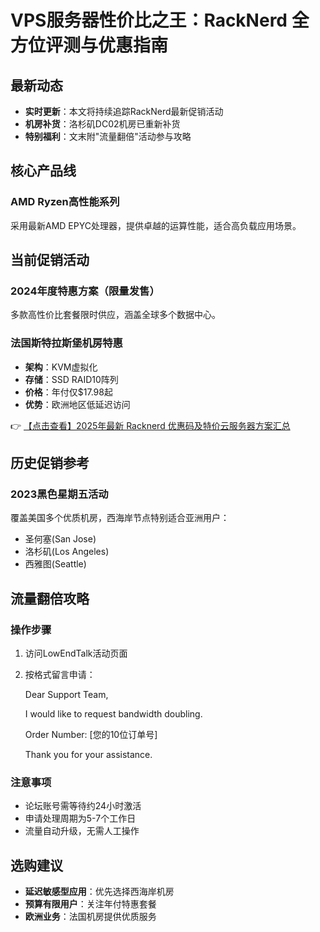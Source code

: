 # VPS服务器性价比之王：RackNerd 全方位评测与优惠指南

## 最新动态
- **实时更新**：本文将持续追踪RackNerd最新促销活动
- **机房补货**：洛杉矶DC02机房已重新补货
- **特别福利**：文末附"流量翻倍"活动参与攻略

## 核心产品线
### AMD Ryzen高性能系列
采用最新AMD EPYC处理器，提供卓越的运算性能，适合高负载应用场景。

## 当前促销活动
### 2024年度特惠方案（限量发售）
多款高性价比套餐限时供应，涵盖全球多个数据中心。

### 法国斯特拉斯堡机房特惠
- **架构**：KVM虚拟化
- **存储**：SSD RAID10阵列
- **价格**：年付仅$17.98起
- **优势**：欧洲地区低延迟访问

👉 [【点击查看】2025年最新 Racknerd 优惠码及特价云服务器方案汇总](https://bit.ly/Rack_Nerd)

## 历史促销参考
### 2023黑色星期五活动
覆盖美国多个优质机房，西海岸节点特别适合亚洲用户：
- 圣何塞(San Jose)
- 洛杉矶(Los Angeles) 
- 西雅图(Seattle)

## 流量翻倍攻略
### 操作步骤
1. 访问LowEndTalk活动页面
2. 按格式留言申请：
   
   Dear Support Team,
   
   I would like to request bandwidth doubling.
   
   Order Number: [您的10位订单号]
   
   Thank you for your assistance.
   

### 注意事项
- 论坛账号需等待约24小时激活
- 申请处理周期为5-7个工作日
- 流量自动升级，无需人工操作

## 选购建议
- **延迟敏感型应用**：优先选择西海岸机房
- **预算有限用户**：关注年付特惠套餐
- **欧洲业务**：法国机房提供优质服务